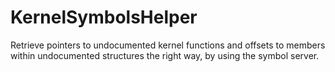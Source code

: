 # KernelSymbolsHelper
Retrieve pointers to undocumented kernel functions and offsets to members within undocumented structures the right way, by using the symbol server.
